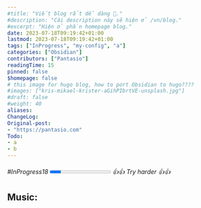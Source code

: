 ```yaml
---
#title: "Viết blog rất dễ dàng 👋."
#description: "Cái description này sẽ hiện ở /vn/blog."
#excerpt: "Hiện ở phần homepage blog."
date: 2023-07-18T09:19:42+01:00
lastmod: 2023-07-18T09:19:42+01:00
tags: ["InProgress", "my-config", "a"]
categories: ["Obsidian"]
contributors: ["Pantasio"]
readingTime: 15
pinned: false
$homepage: false
# this image for hugo blog, how to port Obsidian to hugo????
#images: ["kris-mikael-krister-aGihPIbrtVE-unsplash.jpg"]
#draft: false
#weight: 40
aliases:
ChangeLog: 
Original-post:
- "https://pantasio.com"
Todo:
- a
- b
---
```

###### #InProgress18  <progress value="18" max="100"></progress> 👍👍 Try harder 👍👍

Music: 
- 